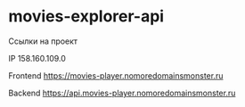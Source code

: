 # movies-explorer-api
Ссылки на проект 

IP 158.160.109.0
 
Frontend https://movies-player.nomoredomainsmonster.ru

Backend https://api.movies-player.nomoredomainsmonster.ru
